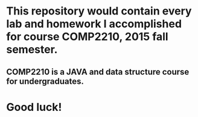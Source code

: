 # This repository would contain every lab and homework I accomplished for course COMP2210, 2015 fall semester.
## COMP2210 is a JAVA and data structure course for undergraduates.
# Good luck!
